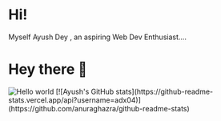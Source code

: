 # Hi!
Myself Ayush Dey , an aspiring Web Dev Enthusiast....

# Hey there :wave:
<img src="https://raw.githubusercontent.com/sagar-viradiya/sagar-viradiya/master/resources/banner.png" alt="Hello world">
[![Ayush's GitHub stats](https://github-readme-stats.vercel.app/api?username=adx04)](https://github.com/anuraghazra/github-readme-stats)
